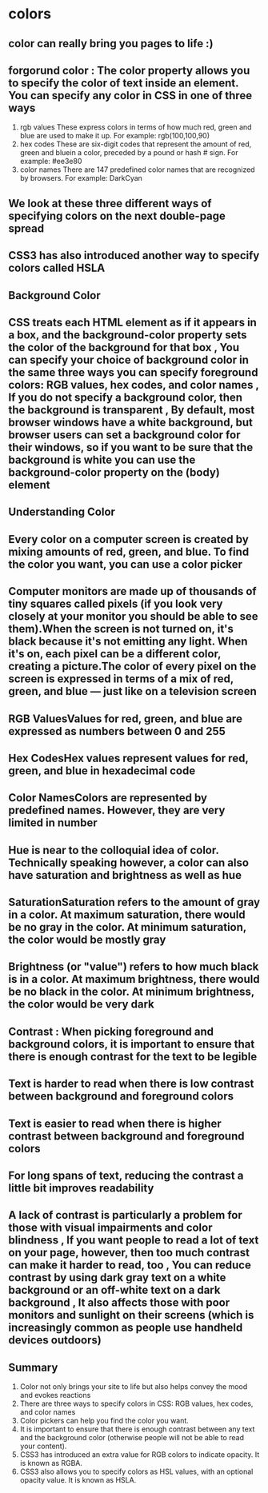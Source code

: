 # colors

## color can really bring you pages to life :)

## forgorund color : The color property allows you to specify the color of text inside an element. You can specify any color in CSS in one of three ways

1. rgb values These express colors in terms of how much red, green and blue are used to make it up. For example: rgb(100,100,90)
2. hex codes These are six-digit codes that represent the amount of red, green and bluein a color, preceded by a pound or hash # sign. For example: #ee3e80
3. color names There are 147 predefined color names that are recognized by browsers. For example: DarkCyan

## We look at these three different ways of specifying colors on the next double-page spread

## CSS3 has also introduced another way to specify colors called HSLA

## Background Color

## CSS treats each HTML element as if it appears in a box, and the background-color property sets the color of the background for that box , You can specify your choice of background color in the same three ways you can specify foreground colors: RGB values, hex codes, and color names , If you do not specify a background color, then the background is transparent , By default, most browser windows have a white background, but browser users can set a background color for their windows, so if you want to be sure that the background is white you can use the background-color property on the (body) element

## Understanding Color

## Every color on a computer screen is created by mixing amounts of red, green, and blue. To find the color you want, you can use a color picker

## Computer monitors are made up of thousands of tiny squares called pixels (if you look very closely at your monitor you should be able to see them).When the screen is not turned on, it's black because it's not emitting any light. When it's on, each pixel can be a different color, creating a picture.The color of every pixel on the screen is expressed in terms of a mix of red, green, and blue — just like on a television screen

## RGB ValuesValues for red, green, and blue are expressed as numbers between 0 and 255

## Hex CodesHex values represent values for red, green, and blue in hexadecimal code

## Color NamesColors are represented by predefined names. However, they are very limited in number

## Hue is near to the colloquial idea of color. Technically speaking however, a color can also have saturation and brightness as well as hue

## SaturationSaturation refers to the amount of gray in a color. At maximum saturation, there would be no gray in the color. At minimum saturation, the color would be mostly gray

## Brightness (or "value") refers to how much black is in a color. At maximum brightness, there would be no black in the color. At minimum brightness, the color would be very dark

## Contrast : When picking foreground and background colors, it is important to ensure that there is enough contrast for the text to be legible

## Text is harder to read when there is low contrast between background and foreground colors

## Text is easier to read when there is higher contrast between background and foreground colors

## For long spans of text, reducing the contrast a little bit improves readability

## A lack of contrast is particularly a problem for those with visual impairments and color blindness , If you want people to read a lot of text on your page, however, then too much contrast can make it harder to read, too , You can reduce contrast by using dark gray text on a white background or an off-white text on a dark background  , It also affects those with poor monitors and sunlight on their screens (which is increasingly common as people use handheld devices outdoors)

## Summary

1. Color not only brings your site to life but also helps convey the mood and evokes reactions
2. There are three ways to specify colors in CSS: RGB values, hex codes, and color names
3. Color pickers can help you find the color you want.
4. It is important to ensure that there is enough contrast between any text and the background color (otherwise people will not be able to read your content).
5. CSS3 has introduced an extra value for RGB colors to indicate opacity. It is known as RGBA.
6. CSS3 also allows you to specify colors as HSL values, with an optional opacity value. It is known as HSLA.
